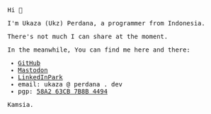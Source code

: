 <samp>
  <p>Hi 👋</p>
  
  <p>I'm Ukaza (Ukz) Perdana, a programmer from Indonesia.</p>

  <p>There's not much I can share at the moment.</p>

  <p>In the meanwhile, You can find me here and there:</p>

  <ul>
    <li>
      <a href="https://github.com/ukazap">GitHub</a>
    </li>
    <li>
      <a rel="me" href="https://mastodon.social/@ukazap">Mastodon</a>
    </li>
    <li>
      <a href="https://www.linkedin.com/in/ukazap">LinkedInPark</a>
    </li>
    <li>
      email: ukaza @ perdana . dev
    </li>
    <li>
      pgp: <a href="./ukazap.asc">58A2 63CB 7B8B 4494</a>
    </li>
  </ul>

  <p>Kamsia.</p>
</samp>